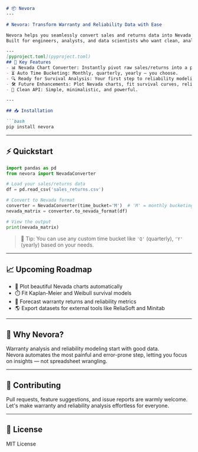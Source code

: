 

```markdown
# 📦 Nevora
---

# Nevora: Transform Warranty and Reliability Data with Ease

Nevora helps you seamlessly convert sales and returns data into Nevada chart format — the essential starting point for warranty analysis, survival modeling, and reliability forecasting.  
Built for engineers, analysts, and data scientists who want clean, analysis-ready data without the manual grind.

---
[pyproject.toml](pyproject.toml)
## 🚀 Key Features
- 📊 Nevada Chart Converter: Instantly pivot raw sales/returns into a professional Nevada matrix.
- ⏳ Auto Time Bucketing: Monthly, quarterly, yearly — you choose.
- 🔍 Ready for Survival Analysis: Your first step to reliability modeling.
- 🛠️ Future Enhancements: Plot Nevada charts, fit survival curves, reliability forecasts.
- 🧹 Clean API: Simple, minimalistic, and powerful.

---

## 📥 Installation

```bash
pip install nevora
```

---

## ⚡ Quickstart

```python
import pandas as pd
from nevora import NevadaConverter

# Load your sales/returns data
df = pd.read_csv('sales_returns.csv')

# Convert to Nevada format
converter = NevadaConverter(time_bucket='M')  # 'M' = monthly bucketing
nevada_matrix = converter.to_nevada_format(df)

# View the output
print(nevada_matrix)
```

> 🎯 Tip: You can use any custom time bucket like `'Q'` (quarterly), `'Y'` (yearly) based on your needs.

---

## 📈 Upcoming Roadmap
- 🎨 Plot beautiful Nevada charts automatically
- ⏱️ Fit Kaplan-Meier and Weibull survival models
- 🔮 Forecast warranty returns and reliability metrics
- 🌎 Export datasets for external tools like ReliaSoft and Minitab

---

## 💬 Why Nevora?
Warranty analysis and reliability modeling start with good data.  
Nevora automates the most painful and error-prone step, letting you focus on insights — not spreadsheet wrangling.

---

## 🤝 Contributing
Pull requests, feature suggestions, and issue reports are warmly welcome.  
Let's make warranty and reliability analysis effortless for everyone.

---

## 📄 License
MIT License
